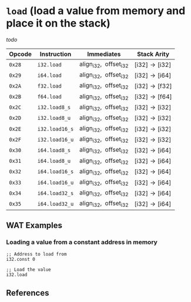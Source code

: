 
# `load` (load a value from memory and place it on the stack)

_todo_



| Opcode | Instruction    | Immediates    | Stack Arity |
|--------|----------------|---------------|-------------|
| `0x28` | `i32.load`     | $\text{align}_\text{i32},\enspace\text{offset}_\text{i32}$ | $[ \text{i32} ] \to [ \text{i32} ]$ |
| `0x29` | `i64.load`     | $\text{align}_\text{i32},\enspace\text{offset}_\text{i32}$ | $[ \text{i32} ] \to [ \text{i64} ]$ |
| `0x2A` | `f32.load`     | $\text{align}_\text{i32},\enspace\text{offset}_\text{i32}$ | $[ \text{i32} ] \to [ \text{f32} ]$ |
| `0x2B` | `f64.load`     | $\text{align}_\text{i32},\enspace\text{offset}_\text{i32}$ | $[ \text{i32} ] \to [ \text{f64} ]$ |
| `0x2C` | `i32.load8_s`  | $\text{align}_\text{i32},\enspace\text{offset}_\text{i32}$ | $[ \text{i32} ] \to [ \text{i32} ]$ |
| `0x2D` | `i32.load8_u`  | $\text{align}_\text{i32},\enspace\text{offset}_\text{i32}$ | $[ \text{i32} ] \to [ \text{i32} ]$ |
| `0x2E` | `i32.load16_s` | $\text{align}_\text{i32},\enspace\text{offset}_\text{i32}$ | $[ \text{i32} ] \to [ \text{i32} ]$ |
| `0x2F` | `i32.load16_u` | $\text{align}_\text{i32},\enspace\text{offset}_\text{i32}$ | $[ \text{i32} ] \to [ \text{i32} ]$ |
| `0x30` | `i64.load8_s`  | $\text{align}_\text{i32},\enspace\text{offset}_\text{i32}$ | $[ \text{i32} ] \to [ \text{i64} ]$ |
| `0x31` | `i64.load8_u`  | $\text{align}_\text{i32},\enspace\text{offset}_\text{i32}$ | $[ \text{i32} ] \to [ \text{i64} ]$ |
| `0x32` | `i64.load16_s` | $\text{align}_\text{i32},\enspace\text{offset}_\text{i32}$ | $[ \text{i32} ] \to [ \text{i64} ]$ |
| `0x33` | `i64.load16_u` | $\text{align}_\text{i32},\enspace\text{offset}_\text{i32}$ | $[ \text{i32} ] \to [ \text{i64} ]$ |
| `0x34` | `i64.load32_s` | $\text{align}_\text{i32},\enspace\text{offset}_\text{i32}$ | $[ \text{i32} ] \to [ \text{i64} ]$ |
| `0x35` | `i64.load32_u` | $\text{align}_\text{i32},\enspace\text{offset}_\text{i32}$ | $[ \text{i32} ] \to [ \text{i64} ]$ |



## WAT Examples

### Loading a value from a constant address in memory

```wasm
;; Address to load from
i32.const 0

;; Load the value
i32.load
```



## References

[^§2.4.7]: _WebAssembly Core Specification: Memory Instructions_ - <https://webassembly.github.io/spec/core/bikeshed/#memory-instructions%E2%91%A0>

